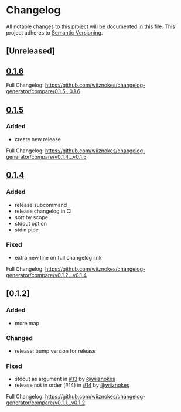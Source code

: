 # Changelog

All notable changes to this project will be documented in this file.
This project adheres to [Semantic Versioning](https://semver.org/spec/v2.0.0.html).

## [Unreleased]

## [0.1.6](https://github.com/wiiznokes/changelog-generator/releases/tag/0.1.6)

Full Changelog: https://github.com/wiiznokes/changelog-generator/compare/0.1.5...0.1.6

## [0.1.5](https://github.com/wiiznokes/changelog-generator/releases/tag/v0.1.5)

### Added

- create new release

Full Changelog: https://github.com/wiiznokes/changelog-generator/compare/v0.1.4...v0.1.5

## [0.1.4](https://github.com/wiiznokes/changelog-generator/releases/tag/v0.1.4)

### Added

- release subcommand
- release changelog in CI
- sort by scope
- stdout option
- stdin pipe

### Fixed

- extra new line on full changelog link

Full Changelog: https://github.com/wiiznokes/changelog-generator/compare/v0.1.2...v0.1.4

## [0.1.2]

### Added

- more map

### Changed

- release: bump version for release

### Fixed

- stdout as argument in [#13](https://github.com/wiiznokes/changelog-generator/pull/13) by [@wiiznokes](https://github.com/wiiznokes)
- release not in order (#14) in [#14](https://github.com/wiiznokes/changelog-generator/pull/14) by [@wiiznokes](https://github.com/wiiznokes)

Full Changelog: https://github.com/wiiznokes/changelog-generator/compare/v0.1.1...v0.1.2
